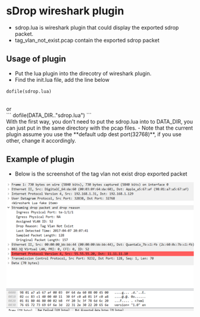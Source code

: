 # sDrop wireshark plugin

- sdrop.lua is wireshark plugin that could display the exported sdrop packet.
- tag\_vlan\_not\_exist.pcap contain the exported sdrop packet 

## Usage of plugin
- Put the lua plugin into the direcotry of wireshark plugin. <br>
- Find the init.lua file, add the line below <br>
```
dofile(sdrop.lua)
```
<br>
or
<br>
```
dofile(DATA_DIR.."sdrop.lua")
```
<br>
With the first way, you don't need to put the sdrop.lua into to DATA_DIR, you can just put in the same directory with the pcap files.
- Note that the current plugin assume you use the **default udp dest port(32768)**, if you use other, change it accordingly.

## Example of plugin

- Below is the screenshot of the tag vlan not exist drop exported packet

![tag\_vlan\_not\_exist](./tag_vlan_not_exist.png)



